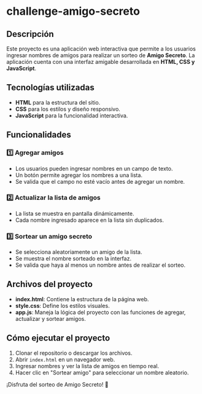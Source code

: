 # challenge-amigo-secreto

## Descripción
Este proyecto es una aplicación web interactiva que permite a los usuarios ingresar nombres de amigos para realizar un sorteo de **Amigo Secreto**. La aplicación cuenta con una interfaz amigable desarrollada en **HTML, CSS y JavaScript**.

## Tecnologías utilizadas
- **HTML** para la estructura del sitio.
- **CSS** para los estilos y diseño responsivo.
- **JavaScript** para la funcionalidad interactiva.

## Funcionalidades
### 1️⃣ Agregar amigos
- Los usuarios pueden ingresar nombres en un campo de texto.
- Un botón permite agregar los nombres a una lista.
- Se valida que el campo no esté vacío antes de agregar un nombre.

### 2️⃣ Actualizar la lista de amigos
- La lista se muestra en pantalla dinámicamente.
- Cada nombre ingresado aparece en la lista sin duplicados.

### 3️⃣ Sortear un amigo secreto
- Se selecciona aleatoriamente un amigo de la lista.
- Se muestra el nombre sorteado en la interfaz.
- Se valida que haya al menos un nombre antes de realizar el sorteo.

## Archivos del proyecto
- **index.html**: Contiene la estructura de la página web.
- **style.css**: Define los estilos visuales.
- **app.js**: Maneja la lógica del proyecto con las funciones de agregar, actualizar y sortear amigos.

## Cómo ejecutar el proyecto
1. Clonar el repositorio o descargar los archivos.
2. Abrir `index.html` en un navegador web.
3. Ingresar nombres y ver la lista de amigos en tiempo real.
4. Hacer clic en "Sortear amigo" para seleccionar un nombre aleatorio.

¡Disfruta del sorteo de Amigo Secreto! 🎉

